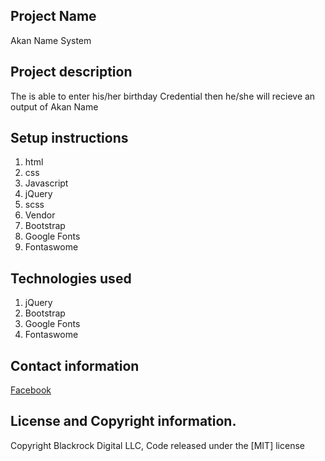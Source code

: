 ## Project Name
Akan Name System

## Project description
The is able to enter his/her birthday Credential then he/she will recieve an output of Akan Name

## Setup instructions
1. html
2. css
3. Javascript
4. jQuery
5. scss
6. Vendor
7. Bootstrap
8. Google Fonts
9. Fontaswome

## Technologies used
1. jQuery
2. Bootstrap
3. Google Fonts
4. Fontaswome

## Contact information
[Facebook](https://www.facebook.com/muamar.hamim.5)

## License and Copyright information.
Copyright Blackrock Digital LLC, Code released under the [MIT]  license